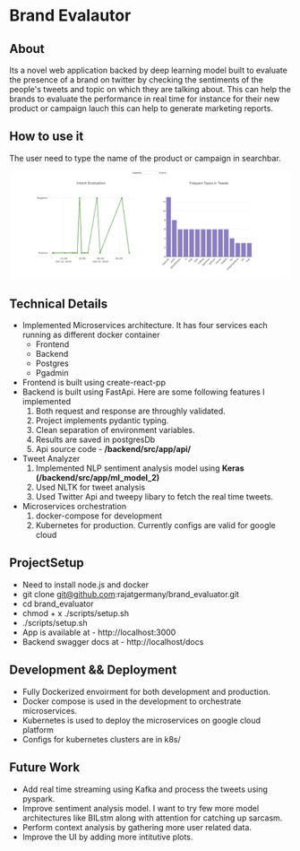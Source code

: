 # Brand Evalautor
## About
Its a novel web application backed by deep learning model built to evaluate the presence of a brand on twitter by checking the sentiments of the people's
tweets and topic on which they are talking about. This can help the brands to evaluate the performance in real time for instance for their new product or campaign lauch this can help to generate marketing reports. 

## How to use it
The user need to type the name of the product or campaign in searchbar.

![alt text](./img/img.png)

## Technical Details
- Implemented Microservices architecture. It has four services each running as different docker container
  - Frontend 
  - Backend
  - Postgres
  - Pgadmin
- Frontend is built using create-react-pp
- Backend is built using FastApi. Here are some following features I implemented
    1. Both request and response are throughly validated.
    2. Project implements pydantic typing.
    3. Clean separation of environment variables.
    4. Results are saved in postgresDb
    5. Api source code - **/backend/src/app/api/**
-  Tweet Analyzer
    1. Implemented NLP sentiment analysis model using **Keras (/backend/src/app/ml_model_2)**
    2. Used NLTK for tweet analysis
    3. Used Twitter Api and tweepy libary to fetch the real time tweets.
- Microservices orchestration
   1. docker-compose for development
   2. Kubernetes for production. Currently configs are valid for google cloud

## ProjectSetup
- Need to install node.js and docker
- git clone git@github.com:rajatgermany/brand_evaluator.git
- cd brand_evaluator
- chmod + x ./scripts/setup.sh
- ./scripts/setup.sh
- App is available at - http://localhost:3000
- Backend swagger docs at - http://localhost/docs

## Development && Deployment
- Fully Dockerized envoirment for both development and production.
- Docker compose is used in the development to orchestrate microservices.
- Kubernetes is used to deploy the microservices on google cloud platform
- Configs for kubernetes clusters are in k8s/

## Future Work
- Add real time streaming using Kafka and process the tweets using pyspark.
-  Improve sentiment analysis model. I want to try few more model architectures like BILstm along with attention for catching up sarcasm. 
-  Perform context analysis by gathering more user related data.
-  Improve the UI by adding more intitutive plots.

